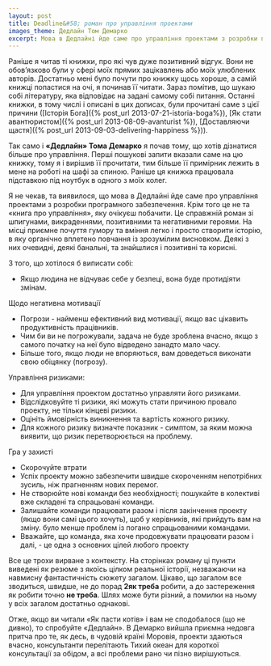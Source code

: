 ```yaml
---
layout: post
title: Deadline&#58; роман про управління проектами
images_theme: Дедлайн Том Демарко
excerpt: Мова в Дедлайні йде саме про управління проектами з розробки програмного забезпечення. Крім того це не та «книга про управління», яку очікуєш побачити. Це справжній роман зі шпигунами, викраденнями, позитивними та негативними героями.
---
```



Раніше я читав ті книжки, про які чув дуже позитивний відгук. Вони не обов’язково були у сфері моїх прямих зацікавлень або моїх улюблених авторів. Достатньо мені було почути про книжку щось хороше, а самій книжці попастися на очі, я починав її читати. Зараз помітив, що шукаю собі літературу, яка відповідає на задані самому собі питання. Останні книжки, в тому числі і описані в цих дописах, були прочитані саме з цієї причини ([Історія Бога]({% post_url 2013-07-21-istoria-boga%}), [Як стати авантюристом]({% post_url 2013-08-09-avanturist %}), [Доставляючи щастя]({% post_url 2013-09-03-delivering-happiness %})).

Так само і __«Дедлайн» Тома Демарко__ я почав тому, що хотів дізнатися більше про управління. Перші пошукові запити вказали саме на цю книжку, тому я і вирішив її прочитати, тим більше її примірник лежить в мене на роботі на шафі за спиною. Раніше ця книжка працювала підставкою під ноутбук в одного з моїх колег.

Я не чекав, та виявилося, що мова в Дедлайні йде саме про управління проектами з розробки програмного забезпечення. Крім того це не та «книга про управління», яку очікуєш побачити. Це справжній роман зі шпигунами, викраденнями, позитивними та негативними героями. На місці приємне почуття гумору та вміння легко і просто створити історію, в яку органічно вплетено повчання із зрозумілим висновком. Деякі з них очевидні, деякі банальні, та знайшлися і позитивні та корисні.

З того, що хотілося б виписати собі:

- Якщо людина не відчуває себе у безпеці, вона буде протидіяти змінам.

Щодо негативна мотивації

- Погрози - найменш ефективний вид мотивації, якщо вас цікавить продуктивність працівників.
- Чим би ви не погрожували, задача не буде зроблена вчасно, якщо з самого початку на неї було відведено занадто мало часу.
- Більше того, якщо люди не впоряються, вам доведеться виконати свою обіцянку (погрозу).

Управління ризиками:

- Для управління проектом достатньо управляти його ризиками.
- Відслідковуйте ті ризики, які можуть стати причиною провало проекту, не тільки кінцеві ризики.
- Оцініть ймовірність виникнення та вартість кожного ризику.
- Для кожного ризику визначте показник - симптом, за яким можна виявити, що ризик перетворюється на проблему.

Гра у захисті

- Скорочуйте втрати
- Успіх проекту можно забезпечити швидше скороченням непотрібних зусиль, ніж прагненням нових перемог.
- Не створюйте нові команди без необхідності; пошукайте в колективі вже складені та спрацьовані команди.
- Залишайте команди працювати разом і після закінчення проекту (якщо вони самі цього хочуть), щоб у керівників, які прийдуть вам на зміну. було менше проблем із погано спрацьованими командами.
- Вважайте, що команда, яка хоче продовжувати працювати разом і далі, - це одна з основних цілей любого проекту

Все це трохи вирване з контексту. На сторінках роману ці пункти виведені як резюме з якоїсь цілком реальної історії, незважаючи на навмисну фантастичність сюжету загалом. Цікаво, що загалом все зводиться, швидше, не до порад __2як треба__ робити, а до застереження як робити точно __не треба__. Шлях може бути різний, а помилки на ньому у всіх загалом достатньо однакові.

Отже, якщо ви читали «Як пасти котів» і вам не сподобалося (що не дивно), то спробуйте «Дедлайн». В Демарко вийшла приємна недовга притча про те, як десь, в чудовій країні Моровія, проекти здаються вчасно, консультанти перелітають Тихий океан для короткої консультації за обідом, а всі проблеми рано чи пізно вирішуються.